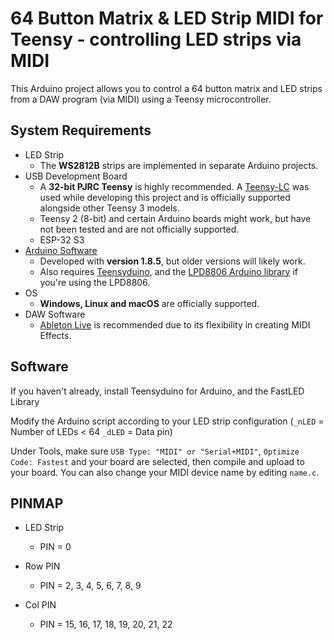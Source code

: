 # 64 Button Matrix & LED Strip MIDI for Teensy - controlling LED strips via MIDI

This Arduino project allows you to control a 64 button matrix and LED strips from a DAW program (via MIDI) using a Teensy microcontroller.

## System Requirements

* LED Strip
	* The **WS2812B** strips are implemented in separate Arduino projects. 
* USB Development Board
    * A **32-bit PJRC Teensy** is highly recommended. A [Teensy-LC](https://www.pjrc.com/store/teensylc.html) was used while developing this project and is officially supported alongside other Teensy 3 models.
    * Teensy 2 (8-bit) and certain Arduino boards might work, but have not been tested and are not officially supported.
    * ESP-32 S3
* [Arduino Software](https://www.arduino.cc/en/Main/Software)
    * Developed with **version 1.8.5**, but older versions will likely work.
    * Also requires [Teensyduino](https://www.pjrc.com/teensy/teensyduino.html), and the [LPD8806 Arduino library](https://github.com/adafruit/LPD8806) if you're using the LPD8806.
* OS
    * **Windows, Linux and macOS** are officially supported.
* DAW Software
    * [Ableton Live](https://www.ableton.com/en/live/) is recommended due to its flexibility in creating MIDI Effects.

## Software

If you haven't already, install Teensyduino for Arduino, and the FastLED Library

Modify the Arduino script according to your LED strip configuration (`_nLED` = Number of LEDs < 64 `_dLED` = Data pin)

Under Tools, make sure `USB Type: "MIDI" or "Serial+MIDI"`, `Optimize Code: Fastest` and your board are selected, then compile and upload to your board. You can also change your MIDI device name by editing `name.c`.

## PINMAP

* LED Strip
	* PIN = 0

* Row PIN
	* PIN = 2, 3, 4, 5, 6, 7, 8, 9

* Col PIN
	* PIN = 15, 16, 17, 18, 19, 20, 21, 22
